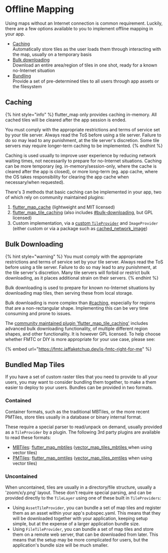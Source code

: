 # Offline Mapping

Using maps without an Internet connection is common requirement. Luckily, there are a few options available to you to implement offline mapping in your app.

* [Caching](offline-mapping.md#caching)\
  Automatically store tiles as the user loads them through interacting with the map, usually on a temporary basis
* [Bulk downloading](offline-mapping.md#bulk-downloading)\
  Download an entire area/region of tiles in one shot, ready for a known no-Internet situation
* [Bundling](offline-mapping.md#bundled-map-tiles)\
  Provide a set of pre-determined tiles to all users through app assets or the filesystem

## Caching

{% hint style="info" %}
flutter\_map only provides caching in-memory. All cached tiles will be cleared after the app session is ended.

You must comply with the appropriate restrictions and terms of service set by your tile server. Always read the ToS before using a tile server. Failure to do so may lead to any punishment, at the tile server's discretion. Some tile servers may require longer-term caching to be implemented.
{% endhint %}

Caching is used usually to improve user experience by reducing network waiting times, not necessarily to prepare for no-Internet situations. Caching can be more temporary (eg. in-memory/session-only, where the cache is cleared after the app is closed), or more long-term (eg. app cache, where the OS takes responsibility for clearing the app cache when necessary/when requested).

There's 3 methods that basic caching can be implemented in your app, two of which rely on community maintained plugins:

1. [flutter\_map\_cache](https://github.com/josxha/flutter\_map\_cache) (lightweight and MIT licensed)
2. [flutter\_map\_tile\_caching](https://github.com/JaffaKetchup/flutter\_map\_tile\_caching) (also includes [#bulk-downloading](offline-mapping.md#bulk-downloading "mention"), but GPL licensed)
3. Custom implementation, via a [custom `TileProvider`](../plugins/making-a-plugin/creating-new-tile-providers.md) and `ImageProvider` (either custom or via a package such as [cached\_network\_image](https://pub.dev/packages/cached\_network\_image))

## Bulk Downloading

{% hint style="warning" %}
You must comply with the appropriate restrictions and terms of service set by your tile server. Always read the ToS before using a tile server. Failure to do so may lead to any punishment, at the tile server's discretion. Many tile servers will forbid or restrict bulk downloading, as it places additional strain on their servers.
{% endhint %}

Bulk downloading is used to prepare for known no-Internet situations by downloading map tiles, then serving these from local storage.

Bulk downloading is more complex than [#caching](offline-mapping.md#caching "mention"), especially for regions that are a non-rectangular shape. Implementing this can be very time consuming and prone to issues.

The [community maintained plugin 'flutter\_map\_tile\_caching'](https://github.com/JaffaKetchup/flutter\_map\_tile\_caching) includes advanced bulk downloading functionality, of multiple different region shapes, and other functionality. It is however GPL licensed. To help choose whether FMTC or DIY is more appropriate for your use case, please see:

{% embed url="https://fmtc.jaffaketchup.dev/is-fmtc-right-for-me" %}

## Bundled Map Tiles

If you have a set of custom raster tiles that you need to provide to all your users, you may want to consider bundling them together, to make a them easier to deploy to your users. Bundles can be provided in two formats.

### Contained

Container formats, such as the traditional MBTiles, or the more recent PMTiles, store tiles usually in a database or binary internal format.

These require a special parser to read/unpack on demand, usually provided as a `TileProvider` by a plugin. The following 3rd party plugins are available to read these formats:

* [MBTiles](https://wiki.openstreetmap.org/wiki/MBTiles): [flutter\_map\_mbtiles](https://github.com/josxha/flutter\_map\_plugins/tree/main/flutter\_map\_mbtiles) ([vector\_map\_tiles\_mbtiles ](https://github.com/josxha/flutter\_map\_plugins/tree/main/vector\_map\_tiles\_mbtiles)when using vector tiles)
* [PMTiles](https://github.com/protomaps/PMTiles): [flutter\_map\_pmtiles](https://github.com/josxha/flutter\_map\_plugins/tree/main/flutter\_map\_pmtiles) ([vector\_map\_tiles\_pmtiles](https://github.com/josxha/flutter\_map\_plugins/tree/main/vector\_map\_tiles\_pmtiles) when using vector tiles)

### Uncontained

When uncontained, tiles are usually in a directory/file structure, usually a 'zoom/x/y.png' layout. These don't require special parsing, and can be provided directly to the `TileLayer` using one of these built in `TileProviders`:

* Using `AssetTileProvider`, you can bundle a set of map tiles and register them as an asset within your app's pubspec.yaml. This means that they will be downloaded together with your application, keeping setup simple, but at the expense of a larger application bundle size.
* Using `FileTileProvider`, you can bundle a set of map tiles and store them on a remote web server, that can be downloaded from later. This means that the setup may be more complicated for users, but the application's bundle size will be much smaller.
